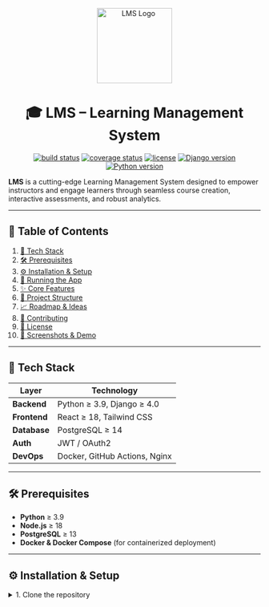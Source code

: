 <p align="center">
  <img src="https://raw.githubusercontent.com/albymbiju1/LMS/main/docs/logo.png" alt="LMS Logo" width="150" />
</p>
<h1 align="center">🎓 LMS – Learning Management System</h1>
<p align="center">
  <a href="https://github.com/albymbiju1/LMS/actions?query=workflow%3ACI"><img src="https://img.shields.io/github/actions/workflow/status/albymbiju1/LMS/ci.yml?branch=main&label=build&logo=github" alt="build status" /></a>
  <a href="https://coveralls.io/github/albymbiju1/LMS"><img src="https://img.shields.io/coveralls/github/albymbiju1/LMS/main" alt="coverage status" /></a>
  <a href="https://github.com/albymbiju1/LMS/blob/main/LICENSE"><img src="https://img.shields.io/badge/license-MIT-blue.svg" alt="license" /></a>
  <a href="https://pypi.org/project/django/"><img src="https://img.shields.io/badge/Django-%3E%3D4.0-green" alt="Django version" /></a>
  <a href="https://www.python.org/"><img src="https://img.shields.io/badge/Python-%3E%3D3.9-blue" alt="Python version" /></a>
</p>

**LMS** is a cutting-edge Learning Management System designed to empower instructors and engage learners through seamless course creation, interactive assessments, and robust analytics.

---

## 📑 Table of Contents
1. [🚀 Tech Stack](#-tech-stack)  
2. [🛠️ Prerequisites](#️-prerequisites)  
3. [⚙️ Installation & Setup](#️-installation--setup)  
4. [🚦 Running the App](#-running-the-app)  
5. [✨ Core Features](#-core-features)  
6. [📂 Project Structure](#-project-structure)  
7. [📈 Roadmap & Ideas](#-roadmap--ideas)  
8. [🤝 Contributing](#-contributing)  
9. [📖 License](#-license)  
10. [📸 Screenshots & Demo](#-screenshots--demo)

---

## 🚀 Tech Stack

| Layer        | Technology                     |
| ------------ | ------------------------------ |
| **Backend**  | Python ≥ 3.9, Django ≥ 4.0     |
| **Frontend** | React ≥ 18, Tailwind CSS       |
| **Database** | PostgreSQL ≥ 14                |
| **Auth**     | JWT / OAuth2                   |
| **DevOps**   | Docker, GitHub Actions, Nginx  |

---

## 🛠️ Prerequisites

- **Python** ≥ 3.9  
- **Node.js** ≥ 18  
- **PostgreSQL** ≥ 13  
- **Docker & Docker Compose** (for containerized deployment)

---

## ⚙️ Installation & Setup

<details>
<summary>1. Clone the repository</summary>

```bash
git clone https://github.com/albymbiju1/LMS.git
cd LMS
</details> <details> <summary>2. Backend Setup</summary>
bash
Copy
Edit
cd backend
pip install -r requirements.txt

# Copy and configure environment variables
cp .env.example .env
# ► Open `.env` and set DATABASE_URL, SECRET_KEY, etc.

# Run database migrations & create admin user
python manage.py migrate
python manage.py createsuperuser
</details> <details> <summary>3. Frontend Setup</summary>
(Only if using the React SPA)

bash
Copy
Edit
cd ../frontend
npm install
npm run build
</details> <details> <summary>4. Docker (Optional)</summary>
bash
Copy
Edit
# Build & run all services
docker-compose up --build -d

# Migrate & seed database
docker-compose exec backend python manage.py migrate
docker-compose exec backend python manage.py loaddata initial_data.json
</details>
🚦 Running the App
bash
Copy
Edit
# Start backend server
cd backend
python manage.py runserver 0.0.0.0:8000

# (Optional) Start frontend dev server
cd ../frontend
npm run start
Once up, navigate to http://localhost:8000 (backend) and http://localhost:3000 (frontend).

✨ Core Features
Empower your teaching and learning workflows.

🔐 Authentication & Authorization
Role-based access: Admin, Instructor, Student

Secure JWT-powered sessions

📚 Course & Module Management
Create, edit, and publish Courses

Structure content into Modules with video, PDF, and quizzes

📝 Assessment Engine
Flexible quiz types: MCQ, true/false, short-answer

Auto-grading + manual grading interface

📊 Analytics & Reporting
Real-time student progress dashboards

Export reports to CSV/PDF for external review

📂 Project Structure
bash
Copy
Edit
LMS/
├── backend/            # Django REST API
│   ├── manage.py       # Entry point
│   ├── .env.example    # Env var template
│   ├── lms/            # Core application
│   ├── users/          # Auth & profiles
│   ├── courses/        # Course logic
│   └── assessments/    # Quizzes & grading
├── frontend/           # React Single Page App
│   ├── public/         # Static assets
│   ├── src/            # React components & pages
│   └── package.json
└── docker-compose.yml  # Dev & production orchestrator
📈 Roadmap & Ideas
📱 Mobile App: React Native companion

🌐 Multi-language support & i18n

🏆 Gamification: badges & leaderboards

🤖 AI-powered content recommendations

Open issues and feature requests are welcome – check our Issues page!

🤝 Contributing
We ❤️ contributions! Please follow these steps:

Fork the repo

Create a feature branch

bash
Copy
Edit
git checkout -b feat/awesome-feature
Implement & test your changes

Submit a Pull Request against main

Ensure CI passes & adhere to our Code of Conduct

For an interactive demo, visit our website https://codeaura.xyz

